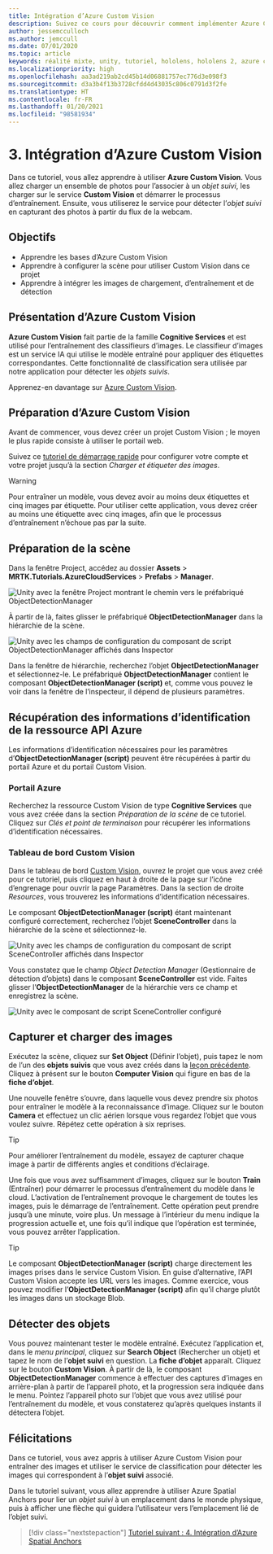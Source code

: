 ```yaml
---
title: Intégration d’Azure Custom Vision
description: Suivez ce cours pour découvrir comment implémenter Azure Custom Vision dans une application de réalité mixte HoloLens 2.
author: jessemcculloch
ms.author: jemccull
ms.date: 07/01/2020
ms.topic: article
keywords: réalité mixte, unity, tutoriel, hololens, hololens 2, azure custom vision, azure cognitive services, services cloud azure, Windows 10
ms.localizationpriority: high
ms.openlocfilehash: aa3ad219ab2cd45b14d06881757ec776d3e098f3
ms.sourcegitcommit: d3a3b4f13b3728cfdd4d43035c806c0791d3f2fe
ms.translationtype: HT
ms.contentlocale: fr-FR
ms.lasthandoff: 01/20/2021
ms.locfileid: "98581934"
---
```

# <a name="3-integrating-azure-custom-vision"></a>3. Intégration d’Azure Custom Vision

Dans ce tutoriel, vous allez apprendre à utiliser **Azure Custom Vision**. Vous allez charger un ensemble de photos pour l’associer à un *objet suivi*, les charger sur le service **Custom Vision** et démarrer le processus d’entraînement. Ensuite, vous utiliserez le service pour détecter l’*objet suivi* en capturant des photos à partir du flux de la webcam.

## <a name="objectives"></a>Objectifs

* Apprendre les bases d’Azure Custom Vision
* Apprendre à configurer la scène pour utiliser Custom Vision dans ce projet
* Apprendre à intégrer les images de chargement, d’entraînement et de détection

## <a name="understanding-azure-custom-vision"></a>Présentation d’Azure Custom Vision

**Azure Custom Vision** fait partie de la famille **Cognitive Services** et est utilisé pour l’entraînement des classifieurs d’images. Le classifieur d’images est un service IA qui utilise le modèle entraîné pour appliquer des étiquettes correspondantes. Cette fonctionnalité de classification sera utilisée par notre application pour détecter les *objets suivis*.

Apprenez-en davantage sur [Azure Custom Vision](/azure/cognitive-services/custom-vision-service/home).

## <a name="preparing-azure-custom-vision"></a>Préparation d’Azure Custom Vision

Avant de commencer, vous devez créer un projet Custom Vision ; le moyen le plus rapide consiste à utiliser le portail web.

Suivez ce [tutoriel de démarrage rapide](/azure/cognitive-services/custom-vision-service/getting-started-build-a-classifier#choose-training-images) pour configurer votre compte et votre projet jusqu’à la section *Charger et étiqueter des images*.

> [!WARNING]
> Pour entraîner un modèle, vous devez avoir au moins deux étiquettes et cinq images par étiquette. Pour utiliser cette application, vous devez créer au moins une étiquette avec cinq images, afin que le processus d’entraînement n’échoue pas par la suite.

## <a name="preparing-the-scene"></a>Préparation de la scène

Dans la fenêtre Project, accédez au dossier **Assets** > **MRTK.Tutorials.AzureCloudServices** > **Prefabs** > **Manager**.

![Unity avec la fenêtre Project montrant le chemin vers le préfabriqué ObjectDetectionManager](images/mr-learning-azure/tutorial3-section4-step1-1.png)

À partir de là, faites glisser le préfabriqué **ObjectDetectionManager** dans la hiérarchie de la scène.

![Unity avec les champs de configuration du composant de script ObjectDetectionManager affichés dans Inspector](images/mr-learning-azure/tutorial3-section4-step1-2.png)

Dans la fenêtre de hiérarchie, recherchez l’objet **ObjectDetectionManager** et sélectionnez-le.
Le préfabriqué **ObjectDetectionManager** contient le composant **ObjectDetectionManager (script)** et, comme vous pouvez le voir dans la fenêtre de l’inspecteur, il dépend de plusieurs paramètres.

## <a name="retrieving-azure-api-resource-credentials"></a>Récupération des informations d’identification de la ressource API Azure

Les informations d’identification nécessaires pour les paramètres d’**ObjectDetectionManager (script)** peuvent être récupérées à partir du portail Azure et du portail Custom Vision.

### <a name="azure-portal"></a>Portail Azure

Recherchez la ressource Custom Vision de type **Cognitive Services** que vous avez créée dans la section *Préparation de la scène* de ce tutoriel. Cliquez sur *Clés et point de terminaison* pour récupérer les informations d’identification nécessaires.

### <a name="custom-vision-dashboard"></a>Tableau de bord Custom Vision

Dans le tableau de bord [Custom Vision](https://www.customvision.ai/projects), ouvrez le projet que vous avez créé pour ce tutoriel, puis cliquez en haut à droite de la page sur l’icône d’engrenage pour ouvrir la page Paramètres. Dans la section de droite *Resources*, vous trouverez les informations d’identification nécessaires.

Le composant **ObjectDetectionManager (script)** étant maintenant configuré correctement, recherchez l’objet **SceneController** dans la hiérarchie de la scène et sélectionnez-le.

![Unity avec les champs de configuration du composant de script SceneController affichés dans Inspector](images/mr-learning-azure/tutorial3-section4-step1-3.png)

Vous constatez que le champ *Object Detection Manager* (Gestionnaire de détection d’objets) dans le composant **SceneController** est vide. Faites glisser l’**ObjectDetectionManager** de la hiérarchie vers ce champ et enregistrez la scène.

![Unity avec le composant de script SceneController configuré](images/mr-learning-azure/tutorial3-section4-step1-4.png)

## <a name="take-and-upload-images"></a>Capturer et charger des images

Exécutez la scène, cliquez sur **Set Object** (Définir l’objet), puis tapez le nom de l’un des **objets suivis** que vous avez créés dans la [leçon précédente](mr-learning-azure-02.md). Cliquez à présent sur le bouton **Computer Vision** qui figure en bas de la **fiche d’objet**.

Une nouvelle fenêtre s’ouvre, dans laquelle vous devez prendre six photos pour entraîner le modèle à la reconnaissance d’image. Cliquez sur le bouton **Camera** et effectuez un clic aérien lorsque vous regardez l’objet que vous voulez suivre. Répétez cette opération à six reprises.

> [!TIP]
> Pour améliorer l’entraînement du modèle, essayez de capturer chaque image à partir de différents angles et conditions d’éclairage.

Une fois que vous avez suffisamment d’images, cliquez sur le bouton **Train** (Entraîner) pour démarrer le processus d’entraînement du modèle dans le cloud. L’activation de l’entraînement provoque le chargement de toutes les images, puis le démarrage de l’entraînement. Cette opération peut prendre jusqu’à une minute, voire plus. Un message à l’intérieur du menu indique la progression actuelle et, une fois qu’il indique que l’opération est terminée, vous pouvez arrêter l’application.

> [!TIP]
> Le composant **ObjectDetectionManager (script)** charge directement les images prises dans le service Custom Vision. En guise d’alternative, l’API Custom Vision accepte les URL vers les images. Comme exercice, vous pouvez modifier l’**ObjectDetectionManager (script)** afin qu’il charge plutôt les images dans un stockage Blob.

## <a name="detect-objects"></a>Détecter des objets

Vous pouvez maintenant tester le modèle entraîné. Exécutez l’application et, dans le *menu principal*, cliquez sur **Search Object** (Rechercher un objet) et tapez le nom de l’**objet suivi** en question. La **fiche d’objet** apparaît. Cliquez sur le bouton **Custom Vision**. À partir de là, le composant **ObjectDetectionManager** commence à effectuer des captures d’images en arrière-plan à partir de l’appareil photo, et la progression sera indiquée dans le menu. Pointez l’appareil photo sur l’objet que vous avez utilisé pour l’entraînement du modèle, et vous constaterez qu’après quelques instants il détectera l’objet.

## <a name="congratulations"></a>Félicitations

Dans ce tutoriel, vous avez appris à utiliser Azure Custom Vision pour entraîner des images et utiliser le service de classification pour détecter les images qui correspondent à l’**objet suivi** associé.

Dans le tutoriel suivant, vous allez apprendre à utiliser Azure Spatial Anchors pour lier un *objet suivi* à un emplacement dans le monde physique, puis à afficher une flèche qui guidera l’utilisateur vers l’emplacement lié de l’objet suivi.

> [!div class="nextstepaction"]
> [Tutoriel suivant : 4. Intégration d’Azure Spatial Anchors](mr-learning-azure-04.md)